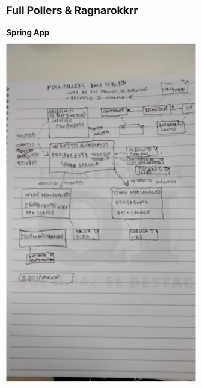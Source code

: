 Full Pollers & Ragnarokkrr
================

Spring App
----------------

![Arch](full_pollers_arch.jpg "Logo Title Text 1")
